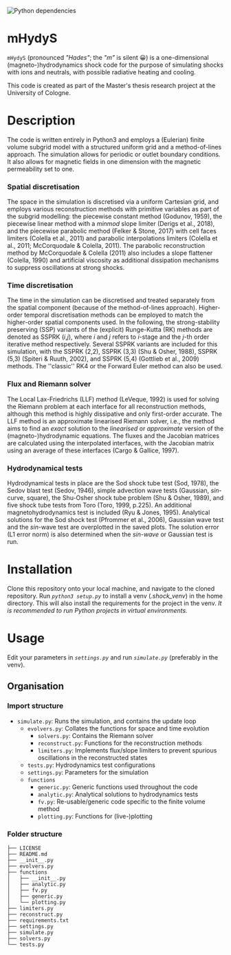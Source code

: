 ![Python dependencies](https://github.com/mervyzr/mHydyS/actions/workflows/python-package.yml/badge.svg)

# mHydyS
`mHydyS` (pronounced *"Hades"*; the *"m"* is silent 😀) is a one-dimensional (magneto-)hydrodynamics shock code for the purpose of simulating shocks with ions and neutrals, with possible radiative heating and cooling.

This code is created as part of the Master's thesis research project at the University of Cologne.

# Description
The code is written entirely in Python3 and employs a (Eulerian) finite volume subgrid model with a structured uniform grid and a method-of-lines approach. The simulation allows for periodic or outlet boundary conditions. It also allows for magnetic fields in one dimension with the magnetic permeability set to one.

### Spatial discretisation
The space in the simulation is discretised via a uniform Cartesian grid, and employs various reconstruction methods with primitive variables as part of the subgrid modelling: the piecewise constant method (Godunov, 1959), the piecewise linear method with a *minmod* slope limiter (Derigs et al., 2018), and the piecewise parabolic method (Felker & Stone, 2017) with cell faces limiters (Colella et al., 2011) and parabolic interpolations limiters (Colella et al., 2011; McCorquodale & Colella, 2011). The parabolic reconstruction method by McCorquodale & Colella (2011) also includes a slope flattener (Colella, 1990) and artificial viscosity as additional dissipation mechanisms to suppress oscillations at strong shocks.

### Time discretisation
The time in the simulation can be discretised and treated separately from the spatial component (because of the method-of-lines approach). Higher-order temporal discretisation methods can be employed to match the higher-order spatial components used. In the following, the strong-stability preserving (SSP) variants of the (explicit) Runge-Kutta (RK) methods are denoted as SSPRK (*i*,*j*), where *i* and *j* refers to *i*-stage and the *j*-th order iterative method respectively. Several SSPRK variants are included for this simulation, with the SSPRK (2,2), SSPRK (3,3) (Shu & Osher, 1988), SSPRK (5,3) (Spiteri & Ruuth, 2002), and SSPRK (5,4) (Gottlieb et al., 2009) methods. The ''classic'' RK4 or the Forward Euler method can also be used.

### Flux and Riemann solver
The Local Lax-Friedrichs (LLF) method (LeVeque, 1992) is used for solving the Riemann problem at each interface for all reconstruction methods, although this method is highly dissipative and only first-order accurate. The LLF method is an approximate linearised Riemann solver, i.e., the method aims to find an *exact* solution to the *linearised* or *approximate* version of the (magneto-)hydrodynamic equations. The fluxes and the Jacobian matrices are calculated using the interpolated interfaces, with the Jacobian matrix using an average of these interfaces (Cargo & Gallice, 1997).

### Hydrodynamical tests
Hydrodynamical tests in place are the Sod shock tube test (Sod, 1978), the Sedov blast test (Sedov, 1946), simple advection wave tests (Gaussian, *sin*-curve, square), the Shu-Osher shock tube problem (Shu & Osher, 1989), and five shock tube tests from Toro (Toro, 1999, p.225). An additional magnetohydrodynamics test is included (Ryu & Jones, 1995). Analytical solutions for the Sod shock test (Pfrommer et al., 2006), Gaussian wave test and the *sin*-wave test are overplotted in the saved plots. The solution error (L1 error norm) is also determined when the *sin-wave* or Gaussian test is run.

# Installation
Clone this repository onto your local machine, and navigate to the cloned repository. Run *`python3 setup.py`* to install a venv (*.shock_venv*) in the home directory. This will also install the requirements for the project in the venv. *It is recommended to run Python projects in virtual environments.*

# Usage
Edit your parameters in *`settings.py`* and run *`simulate.py`* (preferably in the venv).

## Organisation

### Import structure
- `simulate.py`: Runs the simulation, and contains the update loop
    - `evolvers.py`: Collates the functions for space and time evolution
        - `solvers.py`: Contains the Riemann solver
        - `reconstruct.py`: Functions for the reconstruction methods
        - `limiters.py`: Implements flux/slope limiters to prevent spurious oscillations in the reconstructed states
    - `tests.py`: Hydrodynamics test configurations
    - `settings.py`: Parameters for the simulation
    - `functions`
        - `generic.py`: Generic functions used throughout the code
        - `analytic.py`: Analytical solutions to hydrodynamics tests
        - `fv.py`: Re-usable/generic code specific to the finite volume method
        - `plotting.py`: Functions for (live-)plotting

### Folder structure
```
├── LICENSE
├── README.md
├── __init__.py
├── evolvers.py
├── functions
│   ├── __init__.py
│   ├── analytic.py
│   ├── fv.py
│   ├── generic.py
│   └── plotting.py
├── limiters.py
├── reconstruct.py
├── requirements.txt
├── settings.py
├── simulate.py
├── solvers.py
└── tests.py
```
